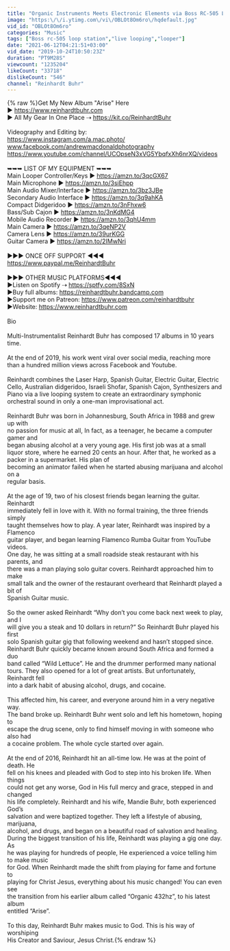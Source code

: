 ```yaml
---
title: "Organic Instruments Meets Electronic Elements via Boss RC-505 Loop Station!"
image: "https:\/\/i.ytimg.com\/vi\/OBLOt8Om6ro\/hqdefault.jpg"
vid_id: "OBLOt8Om6ro"
categories: "Music"
tags: ["Boss rc-505 loop station","live looping","looper"]
date: "2021-06-12T04:21:51+03:00"
vid_date: "2019-10-24T10:50:23Z"
duration: "PT9M28S"
viewcount: "1235204"
likeCount: "33718"
dislikeCount: "546"
channel: "Reinhardt Buhr"
---
```

{% raw %}Get My New Album &quot;Arise&quot; Here<br />▶ <a rel="nofollow" target="blank" href="https://www.reinhardtbuhr.com">https://www.reinhardtbuhr.com</a><br />▶ All My Gear In One Place ⇢ <a rel="nofollow" target="blank" href="https://kit.co/ReinhardtBuhr">https://kit.co/ReinhardtBuhr</a><br /><br />Videography and Editing by:<br /><a rel="nofollow" target="blank" href="https://www.instagram.com/a.mac.photo/">https://www.instagram.com/a.mac.photo/</a><br />www.facebook.com/andrewmacdonaldphotography<br /><a rel="nofollow" target="blank" href="https://www.youtube.com/channel/UCOpseN3xVG5YbqfxXh6nrXQ/videos">https://www.youtube.com/channel/UCOpseN3xVG5YbqfxXh6nrXQ/videos</a><br /><br />➥➥➥ LIST OF MY EQUIPMENT ➥➥➥<br />Main Looper Controller/Keys ▶ <a rel="nofollow" target="blank" href="https://amzn.to/3qcGX67">https://amzn.to/3qcGX67</a> <br />Main Microphone ▶ <a rel="nofollow" target="blank" href="https://amzn.to/3siEhpp">https://amzn.to/3siEhpp</a><br />Main Audio Mixer/Interface ▶ <a rel="nofollow" target="blank" href="https://amzn.to/3bz3JBe">https://amzn.to/3bz3JBe</a><br />Secondary Audio Interface ▶ <a rel="nofollow" target="blank" href="https://amzn.to/3q9ahKA">https://amzn.to/3q9ahKA</a><br />Compact Didgeridoo ▶ <a rel="nofollow" target="blank" href="https://amzn.to/3nFhxw6">https://amzn.to/3nFhxw6</a><br />Bass/Sub Cajon ▶ <a rel="nofollow" target="blank" href="https://amzn.to/3nKdMG4">https://amzn.to/3nKdMG4</a><br />Mobile Audio Recorder ▶ <a rel="nofollow" target="blank" href="https://amzn.to/3qhU4mm">https://amzn.to/3qhU4mm</a><br />Main Camera ▶ <a rel="nofollow" target="blank" href="https://amzn.to/3qeNP2V">https://amzn.to/3qeNP2V</a><br />Camera Lens ▶ <a rel="nofollow" target="blank" href="https://amzn.to/39urKGG">https://amzn.to/39urKGG</a><br />Guitar Camera ▶ <a rel="nofollow" target="blank" href="https://amzn.to/2IMwNri">https://amzn.to/2IMwNri</a><br /><br />▶▶▶ ONCE OFF SUPPORT ◀◀◀<br /><a rel="nofollow" target="blank" href="https://www.paypal.me/ReinhardtBuhr">https://www.paypal.me/ReinhardtBuhr</a><br /><br />▶▶▶ OTHER MUSIC PLATFORMS◀◀◀<br />▶Listen on Spotify ⇢ <a rel="nofollow" target="blank" href="https://sptfy.com/8SxN">https://sptfy.com/8SxN</a><br />▶Buy full albums: <a rel="nofollow" target="blank" href="https://reinhardtbuhr.bandcamp.com">https://reinhardtbuhr.bandcamp.com</a><br />▶Support me on Patreon: <a rel="nofollow" target="blank" href="https://www.patreon.com/reinhardtbuhr">https://www.patreon.com/reinhardtbuhr</a><br />▶Website: <a rel="nofollow" target="blank" href="https://www.reinhardtbuhr.com">https://www.reinhardtbuhr.com</a><br /><br />Bio <br /><br />Multi-Instrumentalist Reinhardt Buhr has composed 17 albums in 10 years time.<br /><br />At the end of 2019, his work went viral over social media, reaching more than a hundred million views across Facebook and Youtube.<br /><br />Reinhardt combines the Laser Harp, Spanish Guitar, Electric Guitar, Electric Cello, Australian didgeridoo, Israeli Shofar, Spanish Cajon, Synthesizers and Piano via a live looping system to create an extraordinary symphonic orchestral sound in only a one-man improvisational act.<br /> <br />Reinhardt Buhr was born in Johannesburg, South Africa in 1988 and grew up with <br />no passion for music at all, In fact, as a teenager, he became a computer gamer and <br />began abusing alcohol at a very young age. His first job was at a small liquor store, where he earned 20 cents an hour. After that, he worked as a packer in a supermarket. His plan of <br />becoming an animator failed when he started abusing marijuana and alcohol on a <br />regular basis.  <br /><br />At the age of 19, two of his closest friends began learning the guitar. Reinhardt <br />immediately fell in love with it. With no formal training, the three friends simply <br />taught themselves how to play. A year later, Reinhardt was inspired by a Flamenco <br />guitar player, and began learning Flamenco Rumba Guitar from YouTube videos. <br />One day, he was sitting at a small roadside steak restaurant with his parents, and <br />there was a man playing solo guitar covers. Reinhardt approached him to make <br />small talk and the owner of the restaurant overheard that Reinhardt played a bit of <br />Spanish Guitar music.  <br /><br />So the owner asked Reinhardt “Why don’t you come back next week to play, and I <br />will give you a steak and 10 dollars in return?” So Reinhardt Buhr played his first <br />solo Spanish guitar gig that following weekend and hasn’t stopped since. <br />Reinhardt Buhr quickly became known around South Africa and formed a duo <br />band called “Wild Lettuce”. He and the drummer performed many national <br />tours. They also opened for a lot of great artists. But unfortunately, Reinhardt fell <br />into a dark habit of abusing alcohol, drugs, and cocaine. <br /><br />This affected him, his career, and everyone around him in a very negative way.  <br />The band broke up. Reinhardt Buhr went solo and left his hometown, hoping to <br />escape the drug scene, only to find himself moving in with someone who also had <br />a cocaine problem. The whole cycle started over again. <br /><br />At the end of 2016, Reinhardt hit an all-time low. He was at the point of death. He <br />fell on his knees and pleaded with God to step into his broken life. When things <br />could not get any worse, God in His full mercy and grace, stepped in and changed <br />his life completely. Reinhardt and his wife, Mandie Buhr, both experienced God’s <br />salvation and were baptized together. They left a lifestyle of abusing, marijuana, <br />alcohol, and drugs, and began on a beautiful road of salvation and healing. <br />During the biggest transition of his life, Reinhardt was playing a gig one day. As <br />he was playing for hundreds of people, He experienced a voice telling him to make music <br />for God. When Reinhardt made the shift from playing for fame and fortune to <br />playing for Christ Jesus, everything about his music changed! You can even see <br />the transition from his earlier album called “Organic 432hz”, to his latest album <br />entitled “Arise”. <br /><br />To this day, Reinhardt Buhr makes music to God. This is his way of worshiping <br />His Creator and Saviour, Jesus Christ.{% endraw %}
